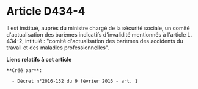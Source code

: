 # Article D434-4

Il est institué, auprès du ministre chargé de la sécurité sociale, un comité d'actualisation des barèmes indicatifs
d'invalidité mentionnés à l'article L. 434-2, intitulé : "comité d'actualisation des barèmes des accidents du travail et des
maladies professionnelles".

**Liens relatifs à cet article**

	**Créé par**:

	  - Décret n°2016-132 du 9 février 2016 - art. 1
